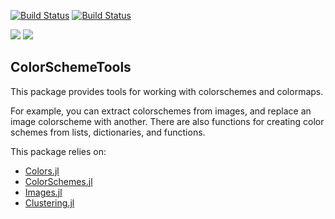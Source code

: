 [![Build Status](https://travis-ci.org/JuliaGraphics/ColorSchemeTools.jl.svg?branch=master)](https://travis-ci.org/JuliaGraphics/ColorSchemeTools.jl)
[![Build Status](https://ci.appveyor.com/api/projects/status/github/cormullion/ColorSchemeTools.jl?branch=master&svg=true)](https://ci.appveyor.com/project/cormullion/ColorSchemeTools-jl)

[![](https://img.shields.io/badge/docs-stable-blue.svg)](https://JuliaGraphics.github.io/ColorSchemeTools.jl/stable)
[![](https://img.shields.io/badge/docs-latest-blue.svg)](https://JuliaGraphics.github.io/ColorSchemeTools.jl/latest)

## ColorSchemeTools

This package provides tools for working with colorschemes and colormaps.

For example, you can extract colorschemes from images, and replace an image colorscheme with another. There are also functions for creating color schemes from lists, dictionaries, and functions.

This package relies on:

- [Colors.jl](https://github.com/JuliaGraphics/Colors.jl)
- [ColorSchemes.jl](https://github.com/JuliaGraphics/ColorSchemes.jl)
- [Images.jl](https://github.com/JuliaImages/Images.jl)
- [Clustering.jl](https://github.com/JuliaStats/Clustering.jl)
